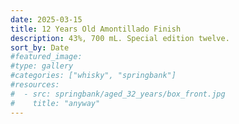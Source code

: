```yaml
---
date: 2025-03-15
title: 12 Years Old Amontillado Finish
description: 43%, 700 mL. Special edition twelve.
sort_by: Date
#featured_image: 
#type: gallery
#categories: ["whisky", "springbank"]
#resources:
#  - src: springbank/aged_32_years/box_front.jpg
#    title: "anyway"
---
```

